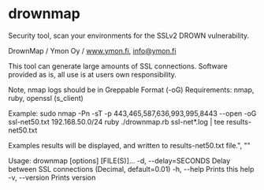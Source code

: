 # drownmap
Security tool, scan your environments for the SSLv2 DROWN vulnerability.

DrownMap / Ymon Oy / www.ymon.fi, info@ymon.fi

This tool can generate large amounts of SSL connections.
Software provided as is, all use is at users own responsibility.

Note, nmap logs should be in Greppable Format (-oG)
Requirements: nmap, ruby, openssl (s_client)

Example:
  sudo nmap -Pn -sT -p 443,465,587,636,993,995,8443 --open -oG ssl-net50.txt 192.168.50.0/24
  ruby ./drownmap.rb ssl-net*.log | tee results-net50.txt

Examples results will be displayed, and written to results-net50.txt file.", ""

Usage: drownmap [options] [FILE(S)]...
    -d, --delay=SECONDS              Delay between SSL connections (Decimal, default=0.01)
    -h, --help                       Prints this help
    -v, --version                    Prints version
